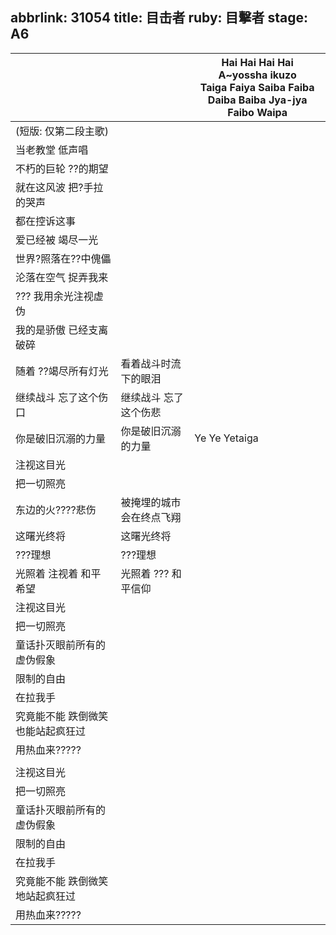 abbrlink: 31054
title: 目击者
ruby: 目擊者
stage: A6
---
|      |      |Hai Hai Hai Hai<br>A~yossha ikuzo<br>Taiga Faiya Saiba Faiba Daiba Baiba Jya-jya<br>Faibo Waipa|
|--|--|--|
|(短版: 仅第二段主歌)|      |      |
|当老教堂 低声唱|      |      |
|不朽的巨轮 ??的期望|      |      |
|就在这风波 把?手拉 的哭声|      |      |
|都在控诉这事|      |      |
|爱已经被 竭尽一光|      |      |
|世界?照落在??中傀儡|      |      |
|沦落在空气 捉弄我来|      |      |
|??? 我用余光注视虚伪|      |      |
|我的是骄傲 已经支离破碎|      |      |
|随着 ??竭尽所有灯光|看着战斗时流下的眼泪|      |
|继续战斗 忘了这个伤口|继续战斗 忘了这个伤悲|      |
|你是破旧沉溺的力量|你是破旧沉溺的力量|Ye Ye Yetaiga|
|注视这目光|      |      |
|把一切照亮|      |      |
|东边的火????悲伤|被掩埋的城市会在终点飞翔|      |
|这曙光终将|这曙光终将|      |
|???理想|???理想|      |
|光照着 注视着 和平希望|光照着 ??? 和平信仰|      |
|注视这目光|      |      |
|把一切照亮|      |      |
|童话扑灭眼前所有的虚伪假象|      |      |
|限制的自由|      |      |
|在拉我手|      |      |
|究竟能不能 跌倒微笑 也能站起疯狂过|      |      |
|用热血来?????|      |      |
|      |      |      |
|注视这目光|      |      |
|把一切照亮|      |      |
|童话扑灭眼前所有的虚伪假象|      |      |
|限制的自由|      |      |
|在拉我手|      |      |
|究竟能不能 跌倒微笑地站起疯狂过|      |      |
|用热血来?????|      |      |